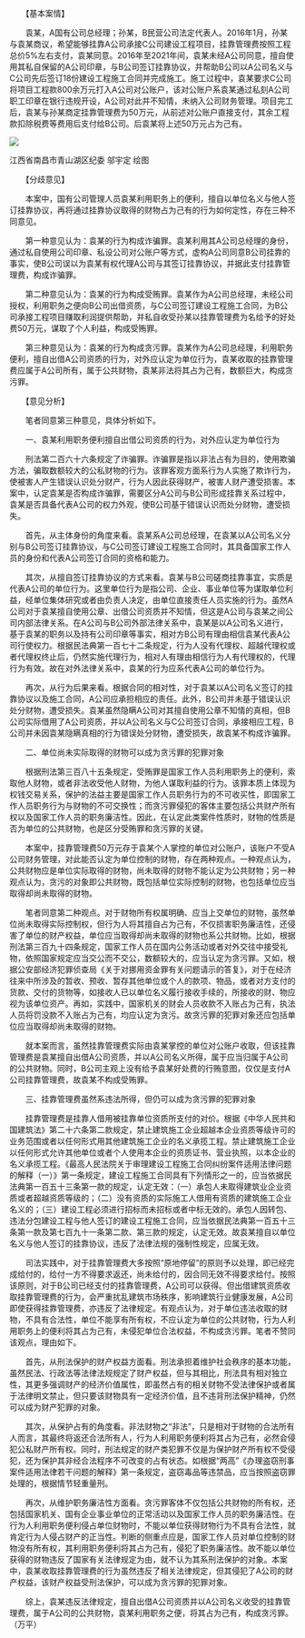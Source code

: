 　　【基本案情】

　　袁某，A国有公司总经理；孙某，B民营公司法定代表人。2016年1月，孙某与袁某商议，希望能够挂靠A公司承接C公司建设工程项目，挂靠管理费按照工程总价5%左右支付，袁某同意。2016年至2021年间，袁某未经A公司同意，擅自使用其私自保留的A公司印章，与B公司签订挂靠协议，并帮助B公司以A公司名义与C公司先后签订18份建设工程施工合同并完成施工。施工过程中，袁某要求C公司将项目工程款800余万元打入A公司对公账户，该对公账户系袁某通过私刻A公司职工印章在银行违规开设，A公司对此并不知情，未纳入公司财务管理。项目完工后，袁某与孙某商定挂靠管理费为50万元，从前述对公账户直接支付，其余工程款扣除税费等费用后支付给B公司。后袁某将上述50万元占为己有。

![](https://www.ccdi.gov.cn/hdjln/ywtt/202408/W020240830643239863714.jpeg)

江西省南昌市青山湖区纪委 邬宇定 绘图

　　【分歧意见】

　　本案中，国有公司管理人员袁某利用职务上的便利，擅自以单位名义与他人签订挂靠协议，再将通过挂靠协议取得的财物占为己有的行为如何定性，存在三种不同意见。

　　第一种意见认为：袁某的行为构成诈骗罪。袁某利用其A公司总经理的身份，通过私自使用公司印章、私设公司对公账户等方式，虚构A公司同意B公司挂靠的事实，使B公司误以为袁某有权代理A公司与其签订挂靠协议，并据此支付挂靠管理费，构成诈骗罪。

　　第二种意见认为：袁某的行为构成受贿罪。袁某作为A公司总经理，未经公司授权，利用职务之便向B公司出借资质，与C公司签订建设工程施工合同，为B公司承接工程项目赚取利润提供帮助，并私自收受孙某以挂靠管理费为名给予的好处费50万元，谋取了个人利益，构成受贿罪。

　　第三种意见认为：袁某的行为构成贪污罪。袁某作为A公司总经理，利用职务便利，擅自出借A公司资质的行为，对外应认定为单位行为，袁某收取的挂靠管理费应属于A公司所有，属于公共财物，袁某非法将其占为己有，数额巨大，构成贪污罪。

　　【意见分析】

　　笔者同意第三种意见，具体分析如下。

　　一、袁某利用职务便利擅自出借公司资质的行为，对外应认定为单位行为

　　刑法第二百六十六条规定了诈骗罪。诈骗罪是指以非法占有为目的，使用欺骗方法，骗取数额较大的公私财物的行为。该罪客观方面系行为人实施了欺诈行为，使被害人产生错误认识处分财产，行为人因此获得财产，被害人财产遭受损害。本案中，认定袁某是否构成诈骗罪，需要区分A公司与B公司形成挂靠关系过程中，袁某是否具备代表A公司的权力外观，使B公司基于错误认识而处分财物，遭受损失。

　　首先，从主体身份的角度来看。袁某系A公司总经理，在袁某以A公司名义分别与B公司签订挂靠协议，与C公司签订建设工程施工合同时，其具备国家工作人员的身份和代表A公司签订合同的资格和能力。

　　其次，从擅自签订挂靠协议的方式来看。袁某与B公司磋商挂靠事宜，实质是代表A公司的单位行为。这里单位行为是指公司、企业、事业单位等为谋取单位利益，经单位集体研究或者由负责人决定，由单位直接责任人员实施的行为。虽然A公司对于袁某擅自使用公章、出借公司资质并不知情，但这是A公司与袁某之间公司内部法律关系。在A公司与B公司外部法律关系中，袁某是以A公司名义进行，基于袁某的职务以及持有公司印章等事实，相对方B公司有理由相信袁某代表A公司行使权力。根据民法典第一百七十二条规定，行为人没有代理权、超越代理权或者代理权终止后，仍然实施代理行为，相对人有理由相信行为人有代理权的，代理行为有效。故在对外法律关系中，袁某的行为应系代表A公司的单位行为。

　　再次，从行为后果来看。根据合同的相对性，对于袁某以A公司名义签订的挂靠协议以及施工合同，A公司应承担相应的责任。此外，B公司并未基于错误认识处分财物，遭受损失。袁某虽然隐瞒A公司对其擅自使用公章不知情的真相，但B公司实际借用了A公司资质，并以A公司名义与C公司签订合同，承接相应工程，B公司并未因袁某隐瞒真相的行为错误处分财物，遭受损失，故袁某不构成诈骗罪。

　　二、单位尚未实际取得的财物可以成为贪污罪的犯罪对象

　　根据刑法第三百八十五条规定，受贿罪是国家工作人员利用职务上的便利，索取他人财物，或者非法收受他人财物，为他人谋取利益的行为。该罪本质上体现为权钱交易关系，保护的法益主要是国家工作人员职务行为的不可收买性，即国家工作人员职务行为与财物的不可交换性；而贪污罪侵犯的客体主要包括公共财产所有权以及国家工作人员的职务廉洁性。因此，在认定此类案件性质时，财物的性质是否为单位的公共财物，也是区分受贿罪和贪污罪的关键。

　　本案中，挂靠管理费50万元存于袁某个人掌控的单位对公账户，该账户不受A公司财务管理，对此能否认定为单位控制的财物，存在两种观点。一种观点认为，公共财物应是单位实际取得的财物，尚未取得的财物不能认定为公共财物；另一种观点认为，贪污的对象即公共财物，既包括单位实际控制的财物，也包括单位应当取得却尚未取得的财物。

　　笔者同意第二种观点。对于财物所有权属明确、应当上交单位的财物，虽然单位尚未取得实际控制权，但行为人将其擅自占为己有，不仅损害职务廉洁性，还侵害了单位的财产权益，单位应当取得却尚未取得的财物也系公共财物。比如，根据刑法第三百九十四条规定，国家工作人员在国内公务活动或者对外交往中接受礼物，依照国家规定应当交公而不交公，数额较大的，应当认定为贪污罪。又如，根据公安部经济犯罪侦查局《关于对挪用资金罪有关问题请示的答复》，对于在经济往来中所涉及的暂收、预收、暂存其他单位或个人的款项、物品，或者对方支付的货款、交付的货物等，如接收人已以单位名义履行接收手续的，所接收的财、物应视为该单位资产。再如，实践中，国家机关的财会人员收款不入账占为己有，执法人员将罚没款不入账占为己有，均应认定为贪污。故贪污罪的犯罪对象还应包括单位应当取得却尚未取得的财物。

　　就本案而言，虽然挂靠管理费实际由袁某掌控的单位对公账户收取，但该挂靠管理费是袁某擅自出借A公司资质，并以A公司名义所得，属于应当归属于A公司的公共财物。同时，B公司主观上没有给予袁某好处费的行贿意图，仅仅是支付A公司挂靠管理费，故袁某不构成受贿罪。

　　三、挂靠管理费虽然系违法所得，但仍可以成为贪污罪的犯罪对象

　　挂靠管理费是挂靠人借用被挂靠单位资质所支付的对价。根据《中华人民共和国建筑法》第二十六条第二款规定，禁止建筑施工企业超越本企业资质等级许可的业务范围或者以任何形式用其他建筑施工企业的名义承揽工程。禁止建筑施工企业以任何形式允许其他单位或者个人使用本企业的资质证书、营业执照，以本企业的名义承揽工程。《最高人民法院关于审理建设工程施工合同纠纷案件适用法律问题的解释（一）》第一条规定，建设工程施工合同具有下列情形之一的，应当依据民法典第一百五十三条第一款的规定，认定无效：（一）承包人未取得建筑业企业资质或者超越资质等级的；（二）没有资质的实际施工人借用有资质的建筑施工企业名义的；（三）建设工程必须进行招标而未招标或者中标无效的。承包人因转包、违法分包建设工程与他人签订的建设工程施工合同，应当依据民法典第一百五十三条第一款及第七百九十一条第二款、第三款的规定，认定无效。故袁某擅自以单位名义与他人签订的挂靠协议，违反了法律法规的强制性规定，应属无效。

　　司法实践中，对于挂靠管理费大多按照“原地停留”的原则予以处理，即已经完成给付的，给付一方不得要求返还，尚未给付的，因合同无效不得要求给付。按照该原则，对于B公司已经支付的挂靠管理费，A公司可以获得。但出借建筑资质收取挂靠管理费的行为，会严重扰乱建筑市场秩序，影响建筑行业健康发展，A公司即使获得挂靠管理费，亦违反了法律规定。有观点认为，对于单位违法收取的财物，不具有合法性，单位不能享有所有权，不应认定为单位的公共财物，行为人利用职务上的便利将其占为己有，未侵犯单位合法权益，不构成贪污罪。笔者不赞同该观点，理由如下。

　　首先，从刑法保护的财产权益方面看。刑法承担着维护社会秩序的基本功能，虽然民法、行政法等法律法规规定了财产权益，但与其相比，刑法具有相对独立性，其更多强调财产的经济价值属性，即虽然占有的相关财物不受法律保护或者属于法律明文禁止，但只要该财物具有一定经济价值，且不违背刑法保护精神，仍然可以成为财产犯罪的对象。

　　其次，从保护占有的角度看。非法财物之“非法”，只是相对于财物的合法所有人而言，其最终将返还合法所有人，行为人利用职务便利将其占为己有，必然会侵犯公私财产所有权。同时，刑法规定的财产类犯罪不仅是为保护财产所有权不受侵犯，还为保护其非经合法程序不可改变的占有状态。如根据“两高”《办理盗窃刑事案件适用法律若干问题的解释》第一条规定，盗窃毒品等违禁品，应当按照盗窃罪处理的，根据情节轻重量刑。

　　再次，从维护职务廉洁性方面看。贪污罪客体不仅包括公共财物的所有权，还包括国家机关、国有企业事业单位的正常活动以及国家工作人员的职务廉洁性。在行为人利用职务便利侵占单位财物时，不能以单位获得财物行为不具有合法性，就肯定行为人侵占财产的正当性。判断的侧重点应是，国家工作人员对单位控制的财物没有所有权，其利用职务便利将其占为己有，侵犯了职务廉洁性。故不能以单位获得的财物违反了国家有关法律规定为由，就不认为其系刑法保护的对象。本案中，袁某收取挂靠管理费的行为虽然违反了相关法律规定，但其侵犯了A公司的财产权益，该财产权益受刑法保护，可以成为贪污罪的犯罪对象。

　　综上，袁某违反法律规定，擅自出借A公司资质并以A公司名义收受的挂靠管理费，属于A公司的公共财物，袁某利用职务之便，将其占为己有，构成贪污罪。（万平）